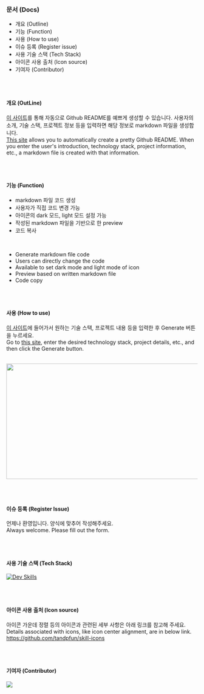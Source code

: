 ### 문서 (Docs)
- 개요 (Outline)
- 기능 (Function)
- 사용 (How to use)
- 이슈 등록 (Register issue)
- 사용 기술 스택 (Tech Stack)
- 아이콘 사용 출처 (Icon source)
- 기여자 (Contributor)


<br><br>

#### 개요 (OutLine)
[이 사이트](https://minseokangq.github.io/github-readme-generator/)를 통해 자동으로 Github README를 예쁘게 생성할 수 있습니다. 사용자의 소개, 기술 스택, 프로젝트 정보 등을 입력하면 해당 정보로 markdown 파일을 생성합니다.<br>
[This site](https://minseokangq.github.io/github-readme-generator/) allows you to automatically create a pretty Github README. When you enter the user's introduction, technology stack, project information, etc., a markdown file is created with that information.

<br><br>

#### 기능 (Function)

- markdown 파일 코드 생성
- 사용자가 직접 코드 변경 가능
- 아이콘의 dark 모드, light 모드 설정 가능
- 작성된 markdown 파일을 기반으로 한 preview
- 코드 복사

<br>

- Generate markdown file code
- Users can directly change the code
- Available to set dark mode and light mode of icon
- Preview based on written markdown file
- Code copy

<br><br>

#### 사용 (How to use)

[이 사이트](https://minseokangq.github.io/github-readme-generator/)에 들어가서 원하는 기술 스택, 프로젝트 내용 등을 입력한 후 Generate 버튼을 누르세요.<br>
Go to [this site](https://minseokangq.github.io/github-readme-generator/), enter the desired technology stack, project details, etc., and then click the Generate button.

<br>

<img src="https://github.com/MinseoKangQ/github-readme-generator/assets/98332877/d7f11b8b-4daa-454a-a03b-8559796d3b7e" width="540" height="304">

<br><br>

#### 이슈 등록 (Register Issue)

언제나 환영입니다. 양식에 맞추어 작성해주세요.<br>
Always welcome. Please fill out the form.

<br><br>

#### 사용 기술 스택 (Tech Stack)

[![Dev Skills](https://skillicons.dev/icons?i=vite,react,github&theme=dark)](https://skillicons.dev)

<br><br>


#### 아이콘 사용 출처 (Icon source)
아이콘 가운데 정렬 등의 아이콘과 관련된 세부 사항은 아래 링크를 참고해 주세요.<br>
Details associated with icons, like icon center alignment, are in below link.<br>
https://github.com/tandpfun/skill-icons


<br><br>

#### 기여자 (Contributor)
<a href="https://github.com/MinseoKangQ/github-readme-generator/graphs/contributors">
  <img src="https://contrib.rocks/image?repo=MinseoKangQ/github-readme-generator" />
</a>

